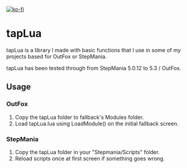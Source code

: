 [![ko-fi](https://ko-fi.com/img/githubbutton_sm.svg)](https://ko-fi.com/W7W32691S)

# tapLua

tapLua is a library I made with basic functions that I use in some of my projects based for OutFox or StepMania.

tapLua has been tested through from StepMania 5.0.12 to 5.3 / OutFox.

## Usage

### OutFox

  1. Copy the tapLua folder to fallback's Modules folder.
  2. Load tapLua.lua using LoadModule() on the initial fallback screen.

### StepMania

  1. Copy the tapLua folder in your "Stepmania/Scripts" folder.
  2. Reload scripts once at first screen if something goes wrong.
